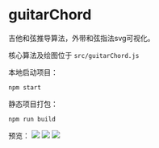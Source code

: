 # guitarChord

吉他和弦推导算法，外带和弦指法svg可视化。

核心算法及绘图位于 `src/guitarChord.js`

本地启动项目：
```js
npm start
```
静态项目打包：

```js
npm run build
```

预览：
![](https://user-gold-cdn.xitu.io/2018/7/4/164614ddf5f8302c?w=826&h=1394&f=png&s=103570)
![](https://user-gold-cdn.xitu.io/2018/7/4/16461523e3886bb7?w=838&h=1400&f=png&s=100520)
![](https://user-gold-cdn.xitu.io/2018/7/4/164615438c538ac9?w=836&h=1398&f=png&s=83290)
